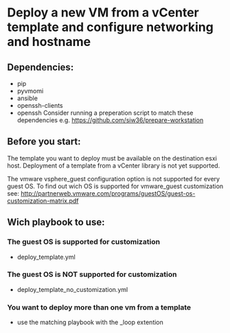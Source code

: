 # Deploy a new VM from a vCenter template and configure networking and hostname

## __Dependencies:__
- pip
- pyvmomi
- ansible
- openssh-clients
- openssh
Consider running a preperation script to match these dependencies e.g. https://github.com/siw36/prepare-workstation

## __Before you start:__
The template you want to deploy must be available on the destination esxi host.
Deployment of a template from a vCenter library is not yet supported.

The vmware vsphere_guest configuration option is not supported for every guest OS.
To find out wich OS is supported for vmware_guest customization see:
http://partnerweb.vmware.com/programs/guestOS/guest-os-customization-matrix.pdf

## __Wich playbook to use:__
### The guest OS is supported for customization
- deploy_template.yml

### The guest OS is NOT supported for customization
- deploy_template_no_customization.yml

### You want to deploy more than one vm from a template
- use the matching playbook with the \_loop extention
